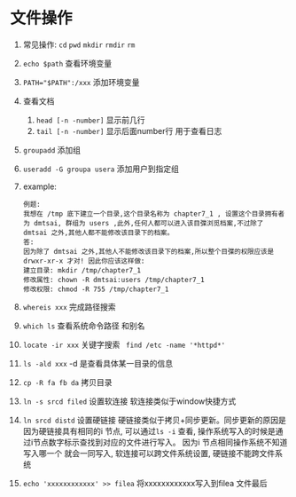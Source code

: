 # 文件操作
1. 常见操作: `cd` `pwd` `mkdir` `rmdir` `rm`
2. `echo $path` 查看环境变量
3. `PATH="$PATH":/xxx` 添加环境变量
4. 查看文档
    1. `head [-n -number]` 显示前几行
    2. `tail [-n -number]` 显示后面number行 用于查看日志
5. `groupadd` 添加组
6. `useradd -G groupa usera` 添加用户到指定组
7. example: 
    ```
    例题:
    我想在 /tmp 底下建立一个目录,这个目录名称为 chapter7_1 , 设置这个目录拥有者为 dmtsai, 群组为 users ,此外,任何人都可以进入该目弽浏觅档案,不过除了 dmtsai 之外,其他人都不能修改该目录下的档案。
    答:
    因为除了 dmtsai 之外,其他人不能修改该目录下的档案,所以整个目弽的权限应该是 drwxr-xr-x 才对! 因此你应该这样做:
    建立目录: mkdir /tmp/chapter7_1
    修改属性: chown -R dmtsai:users /tmp/chapter7_1
    修改权限: chmod -R 755 /tmp/chapter7_1
    ```
8. `whereis xxx` 完成路径搜索
8. `which ls` 查看系统命令路径 和别名 
9. `locate -ir xxx` 关键字搜索 ` find /etc -name '*httpd*'`

10. `ls -ald xxx` -d 是查看具体某一目录的信息
11. `cp -R fa fb da` 拷贝目录
12. `ln -s srcd filed` 设置软连接 软连接类似于window快捷方式
13. `ln srcd distd` 设置硬链接 硬链接类似于拷贝+同步更新。同步更新的原因是因为硬链接具有相同的i 节点, 可以通过`ls -i` 查看, 操作系统写入的时候是通过i节点数字标示查找到对应的文件进行写入。 因为i 节点相同操作系统不知道写入哪一个 就会一同写入, 软连接可以跨文件系统设置, 硬链接不能跨文件系统
14. `echo 'xxxxxxxxxxxx' >> filea` 将xxxxxxxxxxxx写入到filea 文件最后